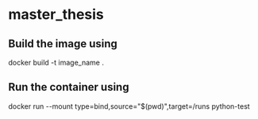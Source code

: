 # master_thesis

## Build the image using

docker build -t image_name .

## Run the container using

docker run --mount type=bind,source="$(pwd)",target=/runs python-test
